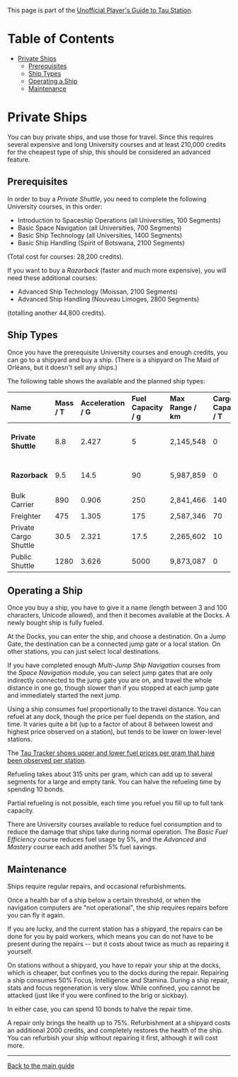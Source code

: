This page is part of the [Unofficial Player's Guide to Tau Station](/).

# Table of Contents

* [Private Ships](#private-ships)
    * [Prerequisites](#prerequisites)
    * [Ship Types](#ship-types)
    * [Operating a Ship](#operating-a-ship)
    * [Maintenance](#maintenance)


# Private Ships

You can buy private ships, and use those for travel. Since this requires
several expensive and long University courses and at least 210,000 credits
for the cheapest type of ship, this should be considered an advanced feature.

## Prerequisites 

In order to buy a *Private Shuttle*, you need to complete the following
University courses, in this order:

* Introduction to Spaceship Operations (all Universities, 100 Segments)
* Basic Space Navigation (all Universities, 700 Segments)
* Basic Ship Technology (all Universities, 1400 Segments)
* Basic Ship Handling (Spirit of Botswana, 2100 Segments)

(Total cost for courses: 28,200 credits).

If you want to buy a *Razorback* (faster and much more expensive), you will
need these additional courses:

* Advanced Ship Technology (Moissan, 2100 Segments)
* Advanced Ship Handling (Nouveau Limoges, 2800 Segments)

(totalling another 44,800 credits).

## Ship Types

Once you have the prerequisite University courses and enough credits,
you can go to a shipyard and buy a ship. (There is a shipyard on The Maid of
Orléans, but it doesn't sell any ships.)

The following table shows the available and the planned ship types:

| Name                  | Mass / T | Acceleration / G | Fuel Capacity / g | Max Range / km | Cargo Capacity / T | Price / credits | Prerequisites          | Availability                         |
|:----------------------|:---------|:-----------------|:------------------|:---------------|:-------------------|:----------------|:-----------------------|:-------------------------------------|
| **Private Shuttle**   | 8.8      | 2.427            | 5                 | 2,145,548      | 0                  | 210,000         | Basic Ship Handling    | Daedalus, København, Yards of Gadani |
| **Razorback**         | 9.5      | 14.5             | 90                | 5,987,859      | 0                  | 995,000         | Advanced Ship Handling | Yards of Gadani                      |
| Bulk Carrier          | 890      | 0.906            | 250               | 2,841,466      | 140                |                 |                        |                                      |
| Freighter             | 475      | 1.305            | 175               | 2,587,346      | 70                 |                 |                        |                                      |
| Private Cargo Shuttle | 30.5     | 2.321            | 17.5              | 2,265,602      | 10                 |                 |                        |                                      |
| Public Shuttle        | 1280     | 3.626            | 5000              | 9,873,087      | 0                  |                 |                        |                                      |

## Operating a Ship

Once you buy a ship, you have to give it a name (length between 3 and
100 characters, Unicode allowed), and then it becomes available at the Docks. A newly
bought ship is fully fueled.

At the Docks, you can enter the ship, and choose a destination. On a Jump Gate,
the destination can be a connected jump gate or a local station. On other stations,
you can just select local destinations.

If you have completed enough
*Multi-Jump Ship Navigation* courses from the *Space Navigation* module, you can
select jump gates that are only indirectly connected to the jump gate
you are on, and travel the whole distance in one go, though slower than
if you stopped at each jump gate and immediately started the next jump.

Using a ship consumes fuel proportionally to the travel distance. You
can refuel at any dock, though the price per fuel depends on the
station, and time. It varies quite a bit (up to a factor of about 8
between lowest and highest price observed on a station), but tends to
be lower on lower-level stations.

The [Tau Tracker shows upper and lower fuel prices per gram that have been observed per station](https://tracker.tauguide.de/fuel).

Refueling takes about 315 units per gram, which can add up to several segments
for a large and empty tank.  You can halve
the refueling time by spending 10 bonds.

Partial refueling is not possible, each time you refuel you
fill up to full tank capacity.

There are University courses available to reduce fuel consumption and to
reduce the damage that ships take during normal operation.
The *Basic Fuel Efficiency* course reduces fuel usage by 5%,
and the *Advanced* and *Mastery* course each add another 5% fuel savings.

## Maintenance

Ships require regular repairs, and occasional refurbishments.

Once a health bar of a ship below a certain threshold, or when the
navigation computers are "not operational", the ship requires repairs
before you can fly it again.

If you are lucky, and the current station has a shipyard, the repairs
can be done for you by paid workers, which means you can do not have to
be present during the repairs -- but it costs about twice as much as
repairing it yourself.

On stations without a shipyard, you have to repair your ship at the
docks, which is cheaper, but confines you to the docks during the repair.
Repairing a ship consumes 50% Focus, Intelligence and Stamina. During
a ship repair, stats and focus regeneration is very slow.
While confined, you cannot be attacked (just like if you were confined
to the brig or sickbay).

In either case, you can spend 10 bonds to halve the repair time.

A repair only brings the health up to 75%. Refurbishment at a shipyard
costs an additional 2000 credits, and completely restores the health
of the ship. You can refurbish your ship without repairing it first,
although it will cost more.

---

[Back to the main guide](/)
